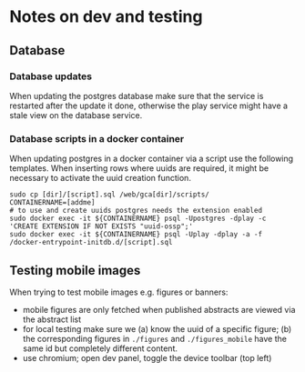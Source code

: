 # Notes on dev and testing

## Database

### Database updates

When updating the postgres database make sure that the service is restarted after the 
update it done, otherwise the play service might have a stale view on the database service.

### Database scripts in a docker container

When updating postgres in a docker container via a script use the following templates. When inserting rows where uuids are required, it might be necessary to activate the uuid creation function.

    sudo cp [dir]/[script].sql /web/gca[dir]/scripts/
    CONTAINERNAME=[addme]
    # to use and create uuids postgres needs the extension enabled
    sudo docker exec -it ${CONTAINERNAME} psql -Upostgres -dplay -c 'CREATE EXTENSION IF NOT EXISTS "uuid-ossp";'
    sudo docker exec -it ${CONTAINERNAME} psql -Uplay -dplay -a -f /docker-entrypoint-initdb.d/[script].sql

## Testing mobile images

When trying to test mobile images e.g. figures or banners:
- mobile figures are only fetched when published abstracts are viewed via the abstract list
- for local testing make sure we (a) know the uuid of a specific figure; (b) the corresponding figures in `./figures` and `./figures_mobile` have the same id but completely different content.
- use chromium; open dev panel, toggle the device toolbar (top left)
